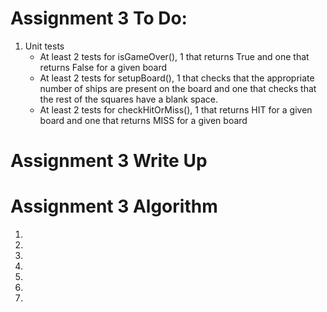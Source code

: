 # Assignment 3 To Do:
1. Unit tests
    - At least 2 tests for isGameOver(), 1 that returns True and one that returns False for a given board
    - At least 2 tests for setupBoard(), 1 that checks that the appropriate number of ships are present on the board and one that checks that the rest of the squares have a blank space.
    - At least 2 tests for checkHitOrMiss(), 1 that returns HIT for a given board and one that returns MISS for a given board

# Assignment 3 Write Up


# Assignment 3 Algorithm
1.
2.
3.
4.
5.
6.
7.
